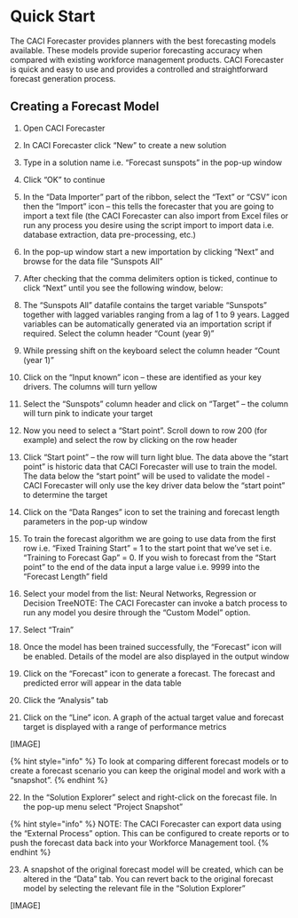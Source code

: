 # Quick Start

The CACI Forecaster provides planners with the best forecasting models available. These models provide superior forecasting accuracy when compared with existing workforce management products. CACI Forecaster is quick and easy to use and provides a controlled and straightforward forecast generation process.



## Creating a Forecast Model


1. Open CACI Forecaster

2. In CACI Forecaster click “New” to create a new solution

3. Type in a solution name i.e. “Forecast sunspots” in the pop-up window

4. Click “OK” to continue

5. In the “Data Importer” part of the ribbon, select the “Text” or “CSV” icon then the “Import” icon – this tells the forecaster that you are going to import a text file (the CACI Forecaster can also import from Excel files or run any process you desire using the script import to import data i.e. database extraction, data pre-processing, etc.)

6. In the pop-up window start a new importation by clicking “Next” and browse for the data file “Sunspots All”

7. After checking that the comma delimiters option is ticked, continue to click “Next” until you see the following window, below:

8. The “Sunspots All” datafile contains the target variable “Sunspots” together with lagged variables ranging from a lag of 1 to 9 years. Lagged variables can be automatically generated via an importation script if required. Select the column header “Count (year 9)”

9. While pressing shift on the keyboard select the column header “Count (year 1)”

10. Click on the “Input known” icon – these are identified as your key drivers. The columns will turn yellow

11. Select the “Sunspots” column header and click on “Target” – the column will turn pink to indicate your target

12. Now you need to select a “Start point”. Scroll down to row 200 (for example) and select the row by clicking on the row header

13. Click “Start point” – the row will turn light blue. The data above the “start point” is historic data that CACI Forecaster will use to train the model. The data below the “start point” will be used to validate the model - CACI Forecaster will only use the key driver data below the “start point” to determine the target

14. Click on the “Data Ranges” icon to set the training and forecast length parameters in the pop-up window

15. To train the forecast algorithm we are going to use data from the first row i.e. “Fixed Training Start” = 1 to the start point that we’ve set i.e. “Training to Forecast Gap” = 0. If you wish to forecast from the “Start point” to the end of the data input a large value i.e. 9999 into the “Forecast Length” field

16. Select your model from the list: Neural Networks, Regression or Decision TreeNOTE: The CACI Forecaster can invoke a batch process to run any model you desire through the “Custom Model” option.

17. Select “Train”

18. Once the model has been trained successfully, the “Forecast” icon will be enabled. Details of the model are also displayed in the output window

19. Click on the “Forecast” icon to generate a forecast. The forecast and predicted error will appear in the data table

20. Click the “Analysis” tab

21. Click on the “Line” icon. A graph of the actual target value and forecast target is displayed with a range of performance metrics

[IMAGE]


{% hint style="info" %}
 To look at comparing different forecast models or to create a forecast scenario you can keep the original model and work with a “snapshot”.
{% endhint %}

22. In the “Solution Explorer” select and right-click on the forecast file. In the pop-up menu select “Project Snapshot”

{% hint style="info" %}
NOTE: The CACI Forecaster can export data using the “External Process” option. This can be configured to create reports or to push the forecast data back into your Workforce Management tool.
{% endhint %}

23. A snapshot of the original forecast model will be created, which can be altered in the “Data” tab. You can revert back to the original forecast model by selecting the relevant file in the “Solution Explorer”

[IMAGE]